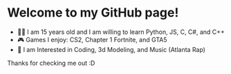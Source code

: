 # Welcome to my GitHub page!

- 🧑‍💻 I am 15 years old and I am willing to learn Python, JS, C, C#, and C++
- 🎮 Games I enjoy: CS2, Chapter 1 Fortnite, and GTA5
- 💯 I am Interested in Coding, 3d Modeling, and Music (Atlanta Rap)

Thanks for checking me out :D
<br><br>

